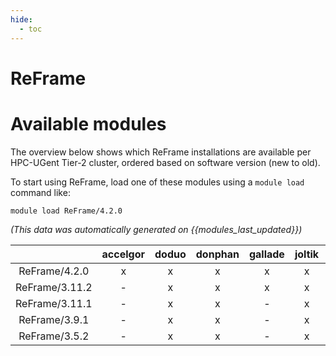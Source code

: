 ```yaml
---
hide:
  - toc
---
```


ReFrame
=======

# Available modules


The overview below shows which ReFrame installations are available per HPC-UGent Tier-2 cluster, ordered based on software version (new to old).

To start using ReFrame, load one of these modules using a `module load` command like:

```shell
module load ReFrame/4.2.0
```

*(This data was automatically generated on {{modules_last_updated}})*  

| |accelgor|doduo|donphan|gallade|joltik|shinx|skitty|
| :---: | :---: | :---: | :---: | :---: | :---: | :---: | :---: |
|ReFrame/4.2.0|x|x|x|x|x|-|-|
|ReFrame/3.11.2|-|x|x|x|x|-|-|
|ReFrame/3.11.1|-|x|x|-|x|-|-|
|ReFrame/3.9.1|-|x|x|-|x|-|-|
|ReFrame/3.5.2|-|x|x|-|x|-|-|
